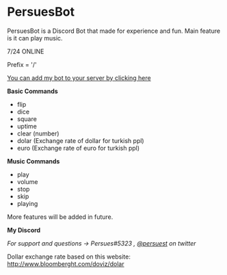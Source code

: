 # PersuesBot
PersuesBot is a Discord Bot that made for experience and fun.
Main feature is it can play music.

7/24 ONLINE

Prefix = '/'

[You can add my bot to your server by clicking here](https://discordapp.com/api/oauth2/authorize?client_id=440163732383989761&permissions=0&scope=bot)




**Basic Commands**
- flip     
- dice          
- square        
- uptime
- clear (number)
- dolar (Exchange rate of dollar for turkish ppl) 
- euro (Exchange rate of euro for turkish ppl)

**Music Commands**
- play
- volume
- stop
- skip
- playing

More features will be added in future.

**My Discord**

*For support and questions -> Persues#5323 , [@persuest](https://twitter.com/Persuest) on twitter*
 
Dollar exchange rate based on this website: http://www.bloomberght.com/doviz/dolar
